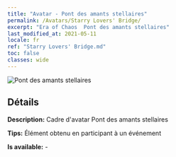```yaml
---
title: "Avatar - Pont des amants stellaires"
permalink: /Avatars/Starry Lovers' Bridge/
excerpt: "Era of Chaos  Pont des amants stellaires"
last_modified_at: 2021-05-11
locale: fr
ref: "Starry Lovers' Bridge.md"
toc: false
classes: wide
---
```

 ![Pont des amants stellaires](/images/a/avatarFrame_27.png)

## Détails

 **Description:** Cadre d'avatar Pont des amants stellaires 

 **Tips:** Élément obtenu en participant à un événement 

 **Is available:**  - 

